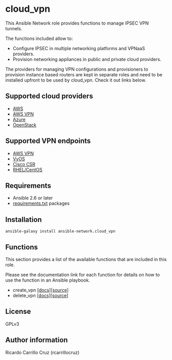 cloud_vpn
=========

This Ansible Network role provides functions to manage IPSEC VPN tunnels.

The functions included allow to:
* Configure IPSEC in multiple networking platforms and VPNaaS providers.
* Provision networking appliances in public and private
  cloud providers.

The providers for managing VPN configurations and provisioners to provision
instance based routers are kept in separate roles and need to be installed
upfront to be used by cloud_vpn. Check it out links below.

## Supported cloud providers

* [AWS](https://github.com/ansible-network/aws)
* [AWS VPN](https://github.com/ansible-network/aws)
* [Azure](https://github.com/ansible-network/azure)
* [OpenStack](https://github.com/ansible-network/openstack)

## Supported VPN endpoints

* [AWS VPN](https://github.com/ansible-network/aws)
* [VyOS](https://github.com/ansible-network/vyos)
* [Cisco CSR](https://github.com/ansible-network/cisco_ios)
* [RHEL/CentOS](https://github.com/ansible-network/rhel)

## Requirements

* Ansible 2.6 or later
* [requirements.txt](https://github.com/ansible-network/cloud_vpn/blob/devel/requirements.txt) packages

## Installation

`ansible-galaxy install ansible-network.cloud_vpn`

## Functions

This section provides a list of the available functions that are included
in this role.

Please see the documentation link for each function for details on how to use
the function in an Ansible playbook.

* create_vpn [[docs]](https://github.com/ansible-network/cloud_vpn/blob/devel/docs/create_vpn.md)[[source]](https://github.com/ansible-network/cloud_vpn/blob/devel/tasks/create_vpn.yaml)
* delete_vpn [[docs]](https://github.com/ansible-network/cloud_vpn/blob/devel/docs/delete_vpn.md)[[source]](https://github.com/ansible-network/cloud_vpn/blob/devel/tasks/delete_vpn.yaml)

## License

GPLv3

## Author information

Ricardo Carrillo Cruz (rcarrillocruz)
